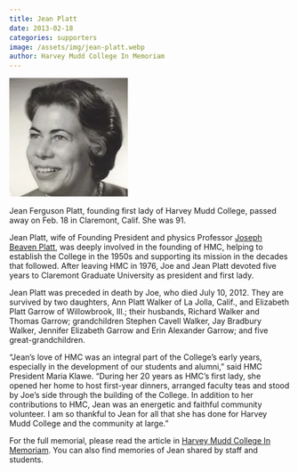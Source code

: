 ```yaml
---
title: Jean Platt
date: 2013-02-18
categories: supporters
image: /assets/img/jean-platt.webp
author: Harvey Mudd College In Memoriam
---
```

![Jean Platt](/assets/img/jean-platt.webp)

Jean Ferguson Platt, founding first lady of Harvey Mudd College, passed away on Feb. 18 in Claremont, Calif. She was 91.

Jean Platt, wife of Founding President and physics Professor [Joseph Beaven Platt](/2012-07-10/joseph-platt.html), was deeply involved in the founding of HMC, helping to establish the College in the 1950s and supporting its mission in the decades that followed. After leaving HMC in 1976, Joe and Jean Platt devoted five years to Claremont Graduate University as president and first lady.

Jean Platt was preceded in death by Joe, who died July 10, 2012. They are survived by two daughters, Ann Platt Walker of La Jolla, Calif., and Elizabeth Platt Garrow of Willowbrook, Ill.; their husbands, Richard Walker and Thomas Garrow; grandchildren Stephen Cavell Walker, Jay Bradbury Walker, Jennifer Elizabeth Garrow and Erin Alexander Garrow; and five great-grandchildren.

“Jean’s love of HMC was an integral part of the College’s early years, especially in the development of our students and alumni,” said HMC President Maria Klawe. “During her 20 years as HMC’s first lady, she opened her home to host first-year dinners, arranged faculty teas and stood by Joe’s side through the building of the College. In addition to her contributions to HMC, Jean was an energetic and faithful community volunteer. I am so thankful to Jean for all that she has done for Harvey Mudd College and the community at large.”

For the full memorial, please read the article in [Harvey Mudd College In Memoriam](https://www.hmc.edu/in-memoriam/jean-platt/). You can also find memories of Jean shared by staff and students.
